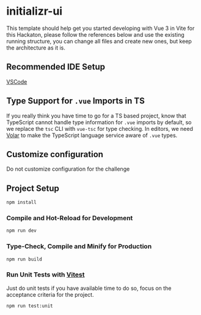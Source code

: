 # initializr-ui

This template should help get you started developing with Vue 3 in Vite for this Hackaton, please follow the references below and use the existing running structure, you can change all files and create new ones, but keep the architecture as it is.

## Recommended IDE Setup

[VSCode](https://code.visualstudio.com/)

## Type Support for `.vue` Imports in TS

If you really think you have time to go for a TS based project, know that TypeScript cannot handle type information for `.vue` imports by default, so we replace the `tsc` CLI with `vue-tsc` for type checking. In editors, we need [Volar](https://marketplace.visualstudio.com/items?itemName=Vue.volar) to make the TypeScript language service aware of `.vue` types. 

## Customize configuration

Do not customize configuration for the challenge

## Project Setup

```sh
npm install
```

### Compile and Hot-Reload for Development

```sh
npm run dev
```

### Type-Check, Compile and Minify for Production

```sh
npm run build
```

### Run Unit Tests with [Vitest](https://vitest.dev/)

Just do unit tests if you have available time to do so, focus on the acceptance criteria for the project.

```sh
npm run test:unit
```
